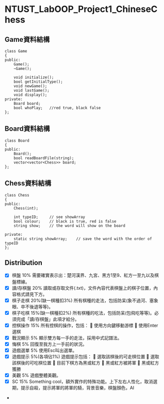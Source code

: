 # NTUST_LabOOP_Project1_ChineseChess

## Game資料結構
```language=C++
class Game
{
public:
	Game();
	~Game();

	void initialize();
	bool getInitialType();
	void newGame();
	void lastGame();
	void display();
private:
	Board board;
	bool whoPlay;	//red true, black false
};
```
## Board資料結構
```language=C++
class Board
{
public:
	Board();
	bool readBoardFile(string);
	vector<vector<Chess>> board;
};
```

## Chess資料結構
```language=C++
class Chess
{
public:
	Chess(int);

	int typeID;		// see showArray
	bool colour;	// black is true, red is false
	string show;	// the word will show on the board

private:
	static string showArray;	// save the word with the order of typeID
};
```


## Distribution
- [X]	棋盤	10%	需要確實表示出：楚河漢界、九宮、黑方1至9、紅方一至九以及棋盤標線。
- [X]	讀/存棋盤	20%	讀取或存取文件(.txt)，文件內容代表棋盤上的棋子位置，內容格式請見下方。
- [X]	棋子走棋	20%(缺一棋種扣3%)	所有棋種的走法，包括防呆(象不過河、塞象眼、卒不後退等等)。
- [X]	棋子吃棋	15%(缺一棋種扣2%)	所有棋種的吃法，包括防呆(包飛吃等等)。必須完成「讀/存棋盤」此項才給分。
- [X]	控棋操作	15%	所有控棋的操作，包括：
  	使用方向鍵移動游標
  	使用Enter選棋
- [X]	戰況顯示	5%	顯示雙方每一手的走法，採用中式記譜法。
- [X]	悔棋	5%	回復至我方上一手前的狀況。
- [X]	遊戲選單	5%	使用Esc叫出選單。
- [X]	遊戲提示	5%(各項佔1%)	遊戲提示包括：
  	選取該棋後的可走棋位置
  	選取該棋後的可吃棋位置
  	目前下棋方為黑或紅方
  	黑或紅方被將軍
  	黑或紅方獲勝
- [X]	美觀	5%	遊戲整體美觀。
- [X]	SC	15%	Something cool，額外實作的特殊功能。上下左右人性化，取消選期，提示自殺，提示將軍的將軍的騎，背景音樂，棋盤顏色，AI
-	
